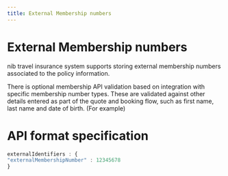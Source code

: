 ```yaml
---
title: External Membership numbers
---
```


# External Membership numbers

nib travel insurance system supports storing external membership numbers associated to the policy information.

There is optional membership API validation based on integration with specific membership number types. These are validated against other details entered as part of the quote and booking flow, such as first name, last name and date of birth. (For example)

# API format specification

```javascript
externalIdentifiers : {
"externalMembershipNumber" : 12345678
}
```

